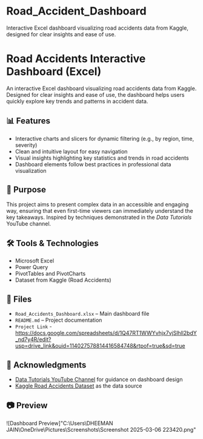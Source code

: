 # Road_Accident_Dashboard
Interactive Excel dashboard visualizing road accidents data from Kaggle, designed for clear insights and ease of use.

# Road Accidents Interactive Dashboard (Excel)

An interactive Excel dashboard visualizing road accidents data from Kaggle. Designed for clear insights and ease of use, the dashboard helps users quickly explore key trends and patterns in accident data.

## 📊 Features

- Interactive charts and slicers for dynamic filtering (e.g., by region, time, severity)
- Clean and intuitive layout for easy navigation
- Visual insights highlighting key statistics and trends in road accidents
- Dashboard elements follow best practices in professional data visualization

## 🎯 Purpose

This project aims to present complex data in an accessible and engaging way, ensuring that even first-time viewers can immediately understand the key takeaways. Inspired by techniques demonstrated in the *Data Tutorials* YouTube channel.

## 🛠 Tools & Technologies

- Microsoft Excel
- Power Query
- PivotTables and PivotCharts
- Dataset from Kaggle (Road Accidents)

## 📁 Files

- `Road_Accidents_Dashboard.xlsx` – Main dashboard file
- `README.md` – Project documentation
- `Project Link` - https://docs.google.com/spreadsheets/d/1Q47RT1WWYvhjx7vjSlhll2bdY_nd7y4R/edit?usp=drive_link&ouid=114027578814416584748&rtpof=true&sd=true

## 📌 Acknowledgments

- [Data Tutorials YouTube Channel](https://www.youtube.com/@DataTutorials) for guidance on dashboard design
- [Kaggle Road Accidents Dataset](https://www.kaggle.com/) as the data source

## 📷 Preview

![Dashboard Preview]"C:\Users\DHEEMAN JAIN\OneDrive\Pictures\Screenshots\Screenshot 2025-03-06 223420.png"
